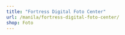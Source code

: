 ```yaml
---
title: "Fortress Digital Foto Center"
url: /manila/fortress-digital-foto-center/
shop: Foto
---
```

